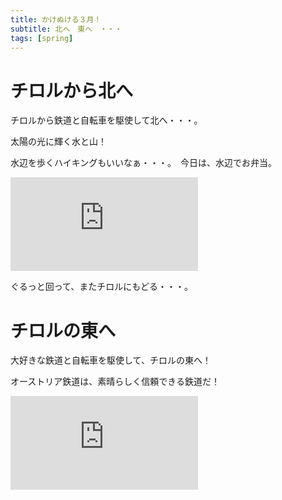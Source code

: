 ```yaml
---
title: かけぬける３月！
subtitle: 北へ　東へ　・・・
tags: [spring]
---
```


# チロルから北へ

チロルから鉄道と自転車を駆使して北へ・・・。

太陽の光に輝く水と山！

水辺を歩くハイキングもいいなぁ・・・。　今日は、水辺でお弁当。

![20240319-isar](https://piwigo.schickl.de/i.php?/upload/2024/03/24/20240324123659-1b21f749-me.jpg)

ぐるっと回って、またチロルにもどる・・・。

# チロルの東へ

大好きな鉄道と自転車を駆使して、チロルの東へ！

オーストリア鉄道は、素晴らしく信頼できる鉄道だ！　

![20240320-hochfilzen](https://piwigo.schickl.de/i.php?/upload/2024/03/24/20240324124051-f6a63192-me.jpg)


